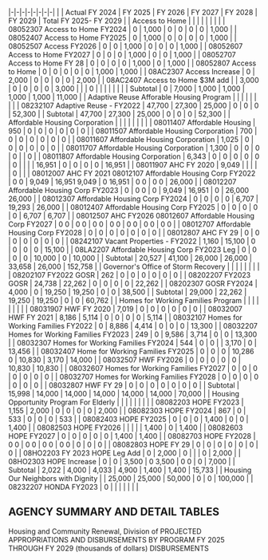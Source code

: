 |-|-|-|-|-|-|-|-|
| | Actual FY 2024 | FY 2025 | FY 2026 | FY 2027 | FY 2028 | FY 2029 | Total FY 2025- FY 2029 |
| Access to Home | | | | | | | |
| 08052307 Access to Home FY2024 | 0 | 1,000 | 0 | 0 | 0 | 0 | 1,000 |
| 08052407 Access to Home FY2025 | 0 | 1,000 | 0 | 0 | 0 | 0 | 1,000 |
| 08052507 Access FY2026 | 0 | 0 | 1,000 | 0 | 0 | 0 | 1,000 |
| 08052607 Access to Home FY2027 | 0 | 0 | 0 | 1,000 | 0 | 0 | 1,000 |
| 08052707 Access to Home FY 28 | 0 | 0 | 0 | 0 | 1,000 | 0 | 1,000 |
| 08052807 Access to Home | 0 | 0 | 0 | 0 | 0 | 1,000 | 1,000 |
| 08AC2307 Access Increase | 0 | 2,000 | 0 | 0 | 0 | 0 | 2,000 |
| 08AC2407 Access to Home $3M add | | 3,000 | 0 | 0 | 0 | 0 | 3,000 |
| | 0 | | | | | | |
| Subtotal | 0 | 7,000 | 1,000 | 1,000 | 1,000 | 1,000 | 11,000 |
| Adaptive Reuse Afforable Housing Program | | | | | | | |
| 08232107 Adaptive Reuse - FY2022 | 47,700 | 27,300 | 25,000 | 0 | 0 | 0 | 52,300 |
| Subtotal | 47,700 | 27,300 | 25,000 | 0 | 0 | 0 | 52,300 |
| Affordable Housing Corporation | | | | | | | |
| 08011407 Affordable Housing | 950 | 0 | 0 | 0 | 0 | 0 | 0 |
| 08011507 Affordable Housing Corporation | 700 | 0 | 0 | 0 | 0 | 0 | 0 |
| 08011607 Affordable Housing Corporation | 1,025 | 0 | 0 | 0 | 0 | 0 | 0 |
| 08011707 Affordable Housing Corporation | 1,300 | 0 | 0 | 0 | 0 | | 0 |
| 08011807 Affordable Housing Corporation | 6,343 | 0 | 0 | 0 | 0 | 0 | 0 |
| | | 16,951 | 0 | 0 | 0 | 0 | 16,951 |
| 08011907 AHC FY 2020 | 9,049 | | | | | 0 | |
| 08012007 AHC FY 2021 08012107 Affordable Housing Corp FY2022 | 0  0 | 9,049 | 16,951  9,049 | 0  16,951 | 0  0 | 0  0 | 26,000 |
| 08012207 Affordable Housing Corp FY2023 | 0 | 0  0 | 0 | 9,049 | 16,951 | 0 | 26,000  26,000 |
| 08012307 Affordable Housing Corp FY2024 | 0 | 0 | 0 | 0 | 6,707 | 19,293 | 26,000 |
| 08012407 Affordable Housing Corp FY2025 | 0 | 0 | 0 | 0 | 0 | 6,707 | 6,707 |
| 08012507 AHC FY2026 08012607 Affordable Housing Corp FY2027 | 0  0 | 0  0 | 0  0 | 0  0 | 0  0 | 0  0 | 0  0 |
| 08012707 Affordable Housing Corp FY2028 | 0 | 0 | 0 | 0 | 0 | 0 | 0 |
| 08012807 AHC FY 29 | 0 | 0 | 0 | 0 | 0 | 0 | 0 |
| 08242107 Vacant Properties - FY2022 | 1,160 | 15,100 | 0 | 0 | 0 | 0 | 15,100 |
| 08LA2207 Affordable Housing Corp FY2023 Leg | 0 | 0 | 0 | 0 | 10,000 | 0 | 10,000 |
| Subtotal | 20,527 | 41,100 | 26,000 | 26,000 | 33,658 | 26,000 | 152,758 |
| Governor's Office of Storm Recovery | | | | | | | |
| 08202107 FY2022 GOSR | 262 | 0 | 0 | 0 | 0 | 0 | 0 |
| 08202207 FY2023 GOSR | 24,738 | 22,262 | 0 | 0 | 0 | 0 | 22,262 |
| 08202307 GOSR FY2024 | 4,000 | 0 | 19,250 | 19,250 | 0 | 0 | 38,500 |
| Subtotal | 29,000 | 22,262 | 19,250 | 19,250 | 0 | 0 | 60,762 |
| Homes for Working Families Program | | | | | | | |
| 08031907 HWF FY 2020 | 7,019 | 0 | 0 | 0 | 0 | 0 | 0 |
| 08032007 HWF FY 2021 | 8,186 | 5,114 | 0 | 0 | 0 | 0 | 5,114 |
| 08032107 Homes for Working Families FY2022 | 0 | 8,886 | 4,414 | 0 | 0 | 0 | 13,300 |
| 08032207 Homes for Working Families FY2023 | 249 | 0 | 9,586 | 3,714 | 0 | 0 | 13,300 |
| 08032307 Homes for Working Families FY2024 | 544 | 0 | 0 | | 3,170 | 0 | 13,456 |
| 08032407 Home for Working Families FY2025 | 0 | 0 | 0 | 10,286  0 | 10,830 | 3,170 | 14,000 |
| 08032507 HWF FY2026 | 0 | 0 | 0 | 0 | 0 | 10,830 | 10,830 |
| 08032607 Homes for Working Families FY2027 | 0 | 0 | 0 | 0 | 0 | 0 | 0 |
| 08032707 Homes for Working Families FY2028 | 0 | 0 | 0 | 0 | 0 | 0 | 0 |
| 08032807 HWF FY 29 | 0 | 0 | 0 | 0 | 0 | 0 | 0 |
| Subtotal | 15,998 | 14,000 | 14,000 | 14,000 | 14,000 | 14,000 | 70,000 |
| Housing Opportunity Program For Elderly | | | | | | | |
| 08082203 HOPE FY2023 | 1,155 | 2,000 | 0 | 0 | 0 | 0 | 2,000 |
| 08082303 HOPE FY2024 | 867 | 0 | 533 | 0 | 0 | 0 | 533 |
| 08082403 HOPE FY2025 | 0 | 0 | 0 | 1,400 | 0 | 0 | 1,400 |
| 08082503 HOPE FY2026 | | | | | 1,400 | 0 | 1,400 |
| 08082603 HOPE FY2027 | 0 | 0 | 0 | 0 | 0 | 1,400 | 1,400 |
| 08082703 HOPE FY2028 | 0  0 | 0  0 | 0  0 | 0  0 | 0 | 0 | 0 |
| 08082803 HOPE FY 29 | 0 | 0 | 0 | 0 | 0 | 0 | 0 |
| 08HO2203 FY 2023 HOPE Leg Add | 0 | 2,000 | 0 | | | 0 | 2,000 |
| 08HO2303 HOPE Increase | 0 | 0 | 3,500 | 0  3,500 | 0  0 | 0 | 7,000 |
| Subtotal | 2,022 | 4,000 | 4,033 | 4,900 | 1,400 | 1,400 | 15,733 |
| Housing Our Neighbors with Dignity | | 25,000 | 25,000 | 50,000 | 0 | 0 | 100,000 |
| 08232207 HONDA FY2023 | 0 | | | | | | |

## **AGENCY SUMMARY AND DETAIL TABLES**

Housing and Community Renewal, Division of PROJECTED APPROPRIATIONS AND DISBURSEMENTS BY PROGRAM FY 2025 THROUGH FY 2029 (thousands of dollars) DISBURSEMENTS